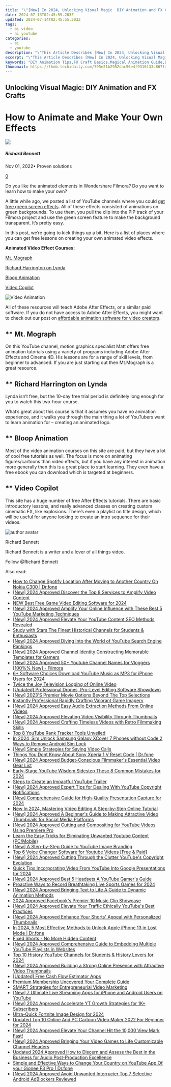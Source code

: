 ```yaml
---
title: "\"[New] In 2024, Unlocking Visual Magic  DIY Animation and FX Crafts\""
date: 2024-07-13T02:45:55.203Z
updated: 2024-07-14T02:45:55.203Z
tags:
  - ai video
  - ai youtube
categories:
  - ai
  - youtube
description: "\"This Article Describes [New] In 2024, Unlocking Visual Magic: DIY Animation and FX Crafts\""
excerpt: "\"This Article Describes [New] In 2024, Unlocking Visual Magic: DIY Animation and FX Crafts\""
keywords: "DIY Animation Tips,FX Craft Basics,Magical Animation Guide,DIY Animation Art,Visual Effects Crafting,Magic in Animation,Creative FX Techniques"
thumbnail: https://thmb.techidaily.com/795e21b2952dac96e4f9316f33c867f4d5e9a26e7b970dc3ae9c242e74e0d377.jpg
---
```


## Unlocking Visual Magic: DIY Animation and FX Crafts

# How to Animate and Make Your Own Effects

![](https://images.wondershare.com/filmora/article-images/richard-bennett.jpg)

##### Richard Bennett

 Nov 01, 2022• Proven solutions

[0](#commentsBoxSeoTemplate)

Do you like the animated elements in Wondershare Filmora? Do you want to learn how to make your own?

A little while ago, we posted a list of YouTube channels where you could [get free green screen effects](https://tools.techidaily.com/wondershare/filmora/download/). All of these effects consisted of animations on green backgrounds. To use them, you pull the clip into the PIP track of your Filmora project and use the green screen feature to make the background transparent. It’s pretty easy.

In this post, we’re going to kick things up a bit. Here is a list of places where you can get free lessons on creating your own animated video effects.

**Animated Video Effect Courses:**

[Mt. Mograph](#mtmograph)

[Richard Harrington on Lynda](#lynda)

[Bloop Animation](#bloop)

[Video Copilot](#videocopilot)

 ![Video Animation](https://images.wondershare.com/filmora/article-images/animated-video-effects.png)

 All of these resources will teach Adobe After Effects, or a similar paid software. If you do not have access to Adobe After Effects, you might want to check out our post on [affordable animation software for video creators](https://www.filmora.io/community-blog/free-or-cheap-animation-software-for-video-creators-122.html).

## ** Mt. Mograph

On this YouTube channel, motion graphics specialist Matt offers free animation tutorials using a variety of programs including Adobe After Effects and Cinema 4D. His lessons are for a range of skill levels, from beginner to advanced. If you are just starting out then Mt.Mograph is a great resource.

## ** Richard Harrington on Lynda

Lynda isn’t free, but the 10-day free trial period is definitely long enough for you to watch this two-hour course.

What’s great about this course is that it assumes you have no animation experience, and it walks you through the main thing a lot of YouTubers want to learn animation for – creating an animated logo.

## ** Bloop Animation

 Most of the video animation courses on this site are paid, but they have a lot of cool free tutorials as well. The focus is more on animating figures/cartoons than video effects, but if you have any interest in animation more generally then this is a great place to start learning. They even have a free ebook you can download which is targeted at beginners.

## ** Video Copilot

This site has a huge number of free After Effects tutorials. There are basic introductory lessons, and really advanced classes on creating custom cinematic FX, like explosions. There’s even a playlist on title design, which will be useful for anyone looking to create an intro sequence for their videos.

![author avatar](https://images.wondershare.com/filmora/article-images/richard-bennett.jpg)

Richard Bennett

Richard Bennett is a writer and a lover of all things video.

Follow @Richard Bennett


<ins class="adsbygoogle"
     style="display:block"
     data-ad-format="autorelaxed"
     data-ad-client="ca-pub-7571918770474297"
     data-ad-slot="1223367746"></ins>



<ins class="adsbygoogle"
     style="display:block"
     data-ad-client="ca-pub-7571918770474297"
     data-ad-slot="8358498916"
     data-ad-format="auto"
     data-full-width-responsive="true"></ins>



<span class="atpl-alsoreadstyle">Also read:</span>
<div><ul>
<li><a href="https://fake-location.techidaily.com/how-to-change-spotify-location-after-moving-to-another-country-on-nokia-c300-drfone-by-drfone-virtual-android/"><u>How to Change Spotify Location After Moving to Another Country On Nokia C300 | Dr.fone</u></a></li>
<li><a href="https://youtube-zero.techidaily.com/024-approved-discover-the-top-8-services-to-amplify-video-content/"><u>[New] 2024 Approved  Discover the Top 8 Services to Amplify Video Content</u></a></li>
<li><a href="https://ai-vdieo-software.techidaily.com/new-best-free-game-video-editing-software-for-2024/"><u>NEW Best Free Game Video Editing Software for 2024</u></a></li>
<li><a href="https://youtube-data.techidaily.com/024-approved-amplify-your-online-influence-with-these-best-5-youtube-marketing-techniques/"><u>[New] 2024 Approved  Amplify Your Online Influence with These Best 5 YouTube Marketing Techniques</u></a></li>
<li><a href="https://youtube-data.techidaily.com/024-approved-elevate-your-youtube-content-seo-methods-revealed/"><u>[New] 2024 Approved  Elevate Your YouTube Content  SEO Methods Revealed</u></a></li>
<li><a href="https://youtube-data.techidaily.com/-with-stars-the-finest-historical-channels-for-students-and-enthusiasts/"><u>Study with Stars  The Finest Historical Channels for Students & Enthusiasts</u></a></li>
<li><a href="https://youtube-data.techidaily.com/024-approved-diving-into-the-world-of-youtube-search-engine-rankings/"><u>[New] 2024 Approved  Diving Into the World of YouTube Search Engine Rankings</u></a></li>
<li><a href="https://youtube-data.techidaily.com/024-approved-channel-identity-constructing-memorable-templates-for-gamers/"><u>[New] 2024 Approved  Channel Identity  Constructing Memorable Templates for Gamers</u></a></li>
<li><a href="https://youtube-data.techidaily.com/024-approved-50plus-youtube-channel-names-for-vloggers-100-new-filmora/"><u>[New] 2024 Approved  50+ Youtube Channel Names for Vloggers [100%% New] - Filmora</u></a></li>
<li><a href="https://youtube-data.techidaily.com/-software-choices-download-youtube-music-as-mp3-for-iphone-users-for-2024/"><u>6+ Software Choices  Download YouTube Music as MP3 for iPhone Users for 2024</u></a></li>
<li><a href="https://youtube-data.techidaily.com/-the-joy-television-looping-of-online-video/"><u>Twice the Joy  Television Looping of Online Video</u></a></li>
<li><a href="https://fox-access.techidaily.com/updated-professional-drones-pro-level-editing-software-showdown/"><u>[Updated] Professional Drones, Pro-Level Editing Software Showdown</u></a></li>
<li><a href="https://youtube-data.techidaily.com/023s-premier-movie-options-beyond-the-top-selections/"><u>[New] 2023'S Premier Movie Options  Beyond The Top Selections</u></a></li>
<li><a href="https://youtube-blog.techidaily.com/ntly-professional-rapidly-crafting-valorant-game-imagery/"><u>Instantly Professional  Rapidly Crafting Valorant Game Imagery</u></a></li>
<li><a href="https://youtube-data.techidaily.com/024-approved-easy-audio-extraction-methods-from-online-videos/"><u>[New] 2024 Approved  Easy Audio Extraction Methods From Online Videos</u></a></li>
<li><a href="https://youtube-data.techidaily.com/024-approved-elevating-video-visibility-through-thumbnails/"><u>[New] 2024 Approved  Elevating Video Visibility Through Thumbnails</u></a></li>
<li><a href="https://youtube-data.techidaily.com/024-approved-crafting-timeless-videos-with-retro-filmmaking-skills/"><u>[New] 2024 Approved  Crafting Timeless Videos with Retro Filmmaking Skills</u></a></li>
<li><a href="https://youtube-data.techidaily.com/-youtube-rank-tracker-tools-unveiled/"><u>Top 8 YouTube Rank Tracker Tools Unveiled</u></a></li>
<li><a href="https://sim-unlock.techidaily.com/in-2024-sim-unlock-samsung-galaxy-xcover-7-phones-without-code-2-ways-to-remove-android-sim-lock-by-drfone-android/"><u>In 2024, Sim Unlock Samsung Galaxy XCover 7 Phones without Code 2 Ways to Remove Android Sim Lock</u></a></li>
<li><a href="https://video-screen-grab.techidaily.com/new-simple-strategies-for-saving-video-calls/"><u>[New] Simple Strategies for Saving Video Calls</u></a></li>
<li><a href="https://techidaily.com/things-you-dont-know-about-sony-xperia-1-v-reset-code-drfone-by-drfone-reset-android-reset-android/"><u>Things You Dont Know About Sony Xperia 1 V Reset Code | Dr.fone</u></a></li>
<li><a href="https://youtube-data.techidaily.com/024-approved-budget-conscious-filmmakers-essential-video-gear-list/"><u>[New] 2024 Approved  Budget-Conscious Filmmaker's Essential Video Gear List</u></a></li>
<li><a href="https://youtube-data.techidaily.com/-stage-youtube-wisdom-sidestep-these-8-common-mistakes-for-2024/"><u>Early-Stage YouTube Wisdom  Sidestep These 8 Common Mistakes for 2024</u></a></li>
<li><a href="https://youtube-data.techidaily.com/-to-create-an-impactful-youtube-trailer/"><u>Steps to Create an Impactful YouTube Trailer</u></a></li>
<li><a href="https://youtube-data.techidaily.com/024-approved-expert-tips-for-dealing-with-youtube-copyright-notifications/"><u>[New] 2024 Approved  Expert Tips for Dealing With YouTube Copyright Notifications</u></a></li>
<li><a href="https://screen-activity-recording.techidaily.com/new-comprehensive-guide-for-high-quality-presentation-capture-for-2024/"><u>[New] Comprehensive Guide for High-Quality Presentation Capture for 2024</u></a></li>
<li><a href="https://video-creation-software.techidaily.com/new-in-2024-mastering-video-editing-a-step-by-step-online-tutorial/"><u>New In 2024, Mastering Video Editing A Step-by-Step Online Tutorial</u></a></li>
<li><a href="https://youtube-data.techidaily.com/024-approved-a-beginners-guide-to-making-attractive-video-thumbnails-for-social-media-platforms/"><u>[New] 2024 Approved  A Beginner's Guide to Making Attractive Video Thumbnails for Social Media Platforms</u></a></li>
<li><a href="https://youtube-data.techidaily.com/024-approved-cutting-and-compositing-for-youtube-videos-using-premiere-pro/"><u>[New] 2024 Approved  Cutting and Compositing for YouTube Videos Using Premiere Pro</u></a></li>
<li><a href="https://youtube-data.techidaily.com/-the-easy-tricks-for-eliminating-unwanted-youtube-content-pcmobile/"><u>Learn the Easy Tricks for Eliminating Unwanted Youtube Content (PC/Mobile)</u></a></li>
<li><a href="https://youtube-data.techidaily.com/-step-by-step-guide-to-youtube-image-branding/"><u>[New] A Step-by-Step Guide to YouTube Image Branding</u></a></li>
<li><a href="https://youtube-data.techidaily.com/-voice-changer-software-for-youtube-videos-free-and-paid/"><u>Top 6 Voice Changer Software for Youtube Videos [Free & Paid]</u></a></li>
<li><a href="https://youtube-data.techidaily.com/024-approved-cutting-through-the-clutter-youtubes-copyright-evolution/"><u>[New] 2024 Approved  Cutting Through the Clutter  YouTube's Copyright Evolution</u></a></li>
<li><a href="https://youtube-data.techidaily.com/-tips-incorporating-video-from-youtube-into-google-presentations-for-2024/"><u>Quick Tips  Incorporating Video From YouTube Into Google Presentations for 2024</u></a></li>
<li><a href="https://youtube-data.techidaily.com/024-approved-best-5-headsets-a-youtube-gamers-guide/"><u>[New] 2024 Approved  Best 5 Headsets  A YouTube Gamer's Guide</u></a></li>
<li><a href="https://screen-mirroring-recording.techidaily.com/proactive-ways-to-record-breathtaking-live-sports-games-for-2024/"><u>Proactive Ways to Record Breathtaking Live Sports Games for 2024</u></a></li>
<li><a href="https://youtube-data.techidaily.com/024-approved-bringing-text-to-life-a-guide-to-dynamic-animation-methods/"><u>[New] 2024 Approved  Bringing Text to Life  A Guide to Dynamic Animation Methods</u></a></li>
<li><a href="https://facebook-video-content.techidaily.com/2024-approved-facebooks-premier-10-music-clip-showcase/"><u>2024 Approved  Facebook's Premier 10 Music Clip Showcase</u></a></li>
<li><a href="https://youtube-data.techidaily.com/024-approved-elevate-your-traffic-ethically-youtubes-best-practices/"><u>[New] 2024 Approved  Elevate Your Traffic Ethically  YouTube's Best Practices</u></a></li>
<li><a href="https://youtube-data.techidaily.com/024-approved-enhance-your-shorts-appeal-with-personalized-thumbnails/"><u>[New] 2024 Approved  Enhance Your Shorts' Appeal with Personalized Thumbnails</u></a></li>
<li><a href="https://iphone-unlock.techidaily.com/in-2024-5-most-effective-methods-to-unlock-apple-iphone-13-in-lost-mode-drfone-by-drfone-ios/"><u>In 2024, 5 Most Effective Methods to Unlock Apple iPhone 13 in Lost Mode | Dr.fone</u></a></li>
<li><a href="https://youtube-data.techidaily.com/-shorts-no-more-hidden-content/"><u>Fixed Shorts - No More Hidden Content</u></a></li>
<li><a href="https://youtube-data.techidaily.com/024-approved-comprehensive-guide-to-embedding-multiple-youtube-playlists-in-websites/"><u>[New] 2024 Approved  Comprehensive Guide to Embedding Multiple YouTube Playlists in Websites</u></a></li>
<li><a href="https://youtube-data.techidaily.com/0-history-youtube-channels-for-students-and-history-lovers-for-2024/"><u>Top 10 History YouTube Channels for Students & History Lovers for 2024</u></a></li>
<li><a href="https://youtube-data.techidaily.com/024-approved-building-a-strong-online-presence-with-attractive-video-thumbnails/"><u>[New] 2024 Approved  Building a Strong Online Presence with Attractive Video Thumbnails</u></a></li>
<li><a href="https://facebook-video-share.techidaily.com/updated-free-cash-flow-estimator-apps/"><u>[Updated] Free Cash Flow Estimator Apps</u></a></li>
<li><a href="https://youtube-videos.techidaily.com/premium-membership-uncovered-your-complete-guide/"><u>Premium Membership Uncovered  Your Complete Guide</u></a></li>
<li><a href="https://youtube-data.techidaily.com/-strategies-for-entrepreneurial-video-marketing/"><u>SMART Strategies for Entrepreneurial Video Marketing</u></a></li>
<li><a href="https://youtube-data.techidaily.com/-ultimate-live-streaming-apps-for-iphone-and-android-users-on-youtube/"><u>[New] 7 Ultimate Live Streaming Apps for iPhone and Android Users on YouTube</u></a></li>
<li><a href="https://youtube-data.techidaily.com/024-approved-accelerate-yt-growth-strategies-for-1kplus-subscribers/"><u>[New] 2024 Approved  Accelerate YT Growth  Strategies for 1K+ Subscribers</u></a></li>
<li><a href="https://youtube-data.techidaily.com/-quick-fortnite-image-design-for-2024/"><u>Ultra-Quick Fortnite Image Design for 2024</u></a></li>
<li><a href="https://ai-video-editing.techidaily.com/updated-top-10-online-and-pc-cartoon-video-maker-2022-for-beginner-for-2024/"><u>Updated Top 10 Online And PC Cartoon Video Maker 2022 For Beginner for 2024</u></a></li>
<li><a href="https://youtube-data.techidaily.com/024-approved-elevate-your-channel-hit-the-10000-view-mark-fast/"><u>[New] 2024 Approved  Elevate Your Channel  Hit the 10,000 View Mark Fast!</u></a></li>
<li><a href="https://youtube-data.techidaily.com/024-approved-bringing-your-video-games-to-life-customizable-channel-headers/"><u>[New] 2024 Approved  Bringing Your Video Games to Life  Customizable Channel Headers</u></a></li>
<li><a href="https://voice-adjusting.techidaily.com/updated-2024-approved-how-to-discern-and-assess-the-best-in-the-business-for-audio-post-production-excellence/"><u>Updated 2024 Approved How to Discern and Assess the Best in the Business for Audio Post-Production Excellence</u></a></li>
<li><a href="https://location-social.techidaily.com/simple-and-effective-ways-to-change-your-country-on-youtube-app-of-your-gionee-f3-pro-drfone-by-drfone-virtual-android/"><u>Simple and Effective Ways to Change Your Country on YouTube App Of your Gionee F3 Pro | Dr.fone</u></a></li>
<li><a href="https://youtube-data.techidaily.com/024-approved-avoid-unwanted-interrucier-top-7-selective-android-adblockers-reviewed/"><u>[New] 2024 Approved  Avoid Unwanted Interrucier  Top 7 Selective Android AdBlockers Reviewed</u></a></li>
</ul></div>
